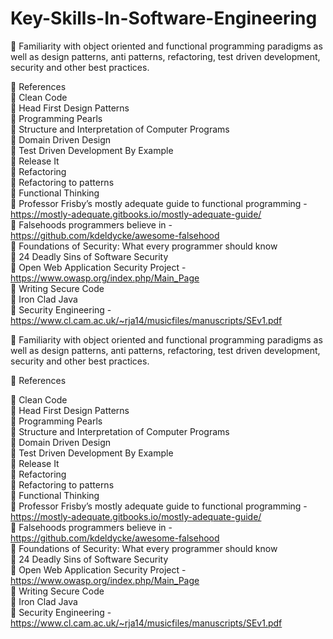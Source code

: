 # Key-Skills-In-Software-Engineering



:closed_book: Familiarity with object oriented and functional programming paradigms as well as design patterns, anti patterns, refactoring, 
test driven development, security and other best practices.<br />


  :scroll: References<br />
      :closed_umbrella:  Clean Code<br />
      :closed_umbrella:  Head First Design Patterns<br />
      :closed_umbrella:  Programming Pearls<br />
      :closed_umbrella:  Structure and Interpretation of Computer Programs<br />
      :closed_umbrella:  Domain Driven Design<br />
      :closed_umbrella:  Test Driven Development By Example<br />
      :closed_umbrella:  Release It<br />
      :closed_umbrella:  Refactoring<br />
      :closed_umbrella:  Refactoring to patterns<br />
      :closed_umbrella:  Functional Thinking<br />
      :closed_umbrella:  Professor Frisby’s mostly adequate guide to functional programming - https://mostly-adequate.gitbooks.io/mostly-adequate-guide/<br />
      :closed_umbrella:  Falsehoods programmers believe in - https://github.com/kdeldycke/awesome-falsehood<br />
      :closed_umbrella:  Foundations of Security: What every programmer should know<br />
      :closed_umbrella:  24 Deadly Sins of Software Security<br />
      :closed_umbrella:  Open Web Application Security Project - https://www.owasp.org/index.php/Main_Page<br />
      :closed_umbrella:  Writing Secure Code<br />
      :closed_umbrella:  Iron Clad Java<br />
      :closed_umbrella:  Security Engineering - https://www.cl.cam.ac.uk/~rja14/musicfiles/manuscripts/SEv1.pdf<br />


:closed_book: Familiarity with object oriented and functional programming paradigms as well as design patterns, anti patterns, refactoring, test driven development, security and other best practices.<br />


  :scroll: References<br />

  :saxophone:  Clean Code<br />
  :saxophone:  Head First Design Patterns<br />
  :saxophone:  Programming Pearls<br />
  :saxophone:  Structure and Interpretation of Computer Programs<br />
  :saxophone:  Domain Driven Design<br />
  :saxophone:  Test Driven Development By Example<br />
  :saxophone:  Release It<br />
  :saxophone:  Refactoring<br />
  :saxophone:  Refactoring to patterns<br />
  :saxophone:  Functional Thinking<br />
  :saxophone:  Professor Frisby’s mostly adequate guide to functional programming - https://mostly-adequate.gitbooks.io/mostly-adequate-guide/<br />
  :saxophone:  Falsehoods programmers believe in - https://github.com/kdeldycke/awesome-falsehood<br />
  :saxophone:  Foundations of Security: What every programmer should know<br />
  :saxophone:  24 Deadly Sins of Software Security<br />
  :saxophone:  Open Web Application Security Project - https://www.owasp.org/index.php/Main_Page<br />
  :saxophone:  Writing Secure Code<br />
  :saxophone:  Iron Clad Java<br />
  :saxophone:  Security Engineering - https://www.cl.cam.ac.uk/~rja14/musicfiles/manuscripts/SEv1.pdf<br />
